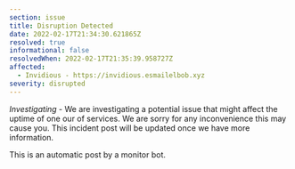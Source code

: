 ```yaml
---
section: issue
title: Disruption Detected
date: 2022-02-17T21:34:30.621865Z
resolved: true
informational: false
resolvedWhen: 2022-02-17T21:35:39.958727Z
affected:
  - Invidious - https://invidious.esmailelbob.xyz
severity: disrupted
---
```

*Investigating* - We are investigating a potential issue that might affect the uptime of one our of services. We are sorry for any inconvenience this may cause you. This incident post will be updated once we have more information.

This is an automatic post by a monitor bot.
        